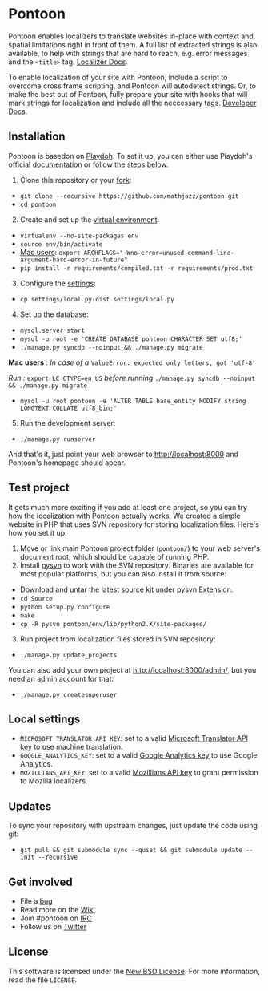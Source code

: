 Pontoon
=======
Pontoon enables localizers to translate websites in-place with context and spatial limitations right in front of them. A full list of extracted strings is also available, to help with strings that are hard to reach, e.g. error messages and the `<title>` tag. [Localizer Docs](https://developer.mozilla.org/en-US/docs/Localizing_with_Pontoon).

To enable localization of your site with Pontoon, include a script to overcome cross frame scripting, and Pontoon will autodetect strings. Or, to make the best out of Pontoon, fully prepare your site with hooks that will mark strings for localization and include all the neccessary tags. [Developer Docs](https://developer.mozilla.org/en-US/docs/Implementing_Pontoon_Mozilla).

Installation
------------
Pontoon is basedon on [Playdoh](https://github.com/mozilla/playdoh). To set it up, you can either use Playdoh's official [documentation](http://playdoh.readthedocs.org/en/latest/) or follow the steps below.

1. Clone this repository or your [fork](http://help.github.com/fork-a-repo/):
 * `git clone --recursive https://github.com/mathjazz/pontoon.git`
 * `cd pontoon`
2. Create and set up the [virtual environment](http://www.virtualenv.org/en/latest/index.html):
 * `virtualenv --no-site-packages env`
 * `source env/bin/activate`
 * [Mac users](https://bugzilla.mozilla.org/show_bug.cgi?id=1005443): `export ARCHFLAGS="-Wno-error=unused-command-line-argument-hard-error-in-future"`
 * `pip install -r requirements/compiled.txt -r requirements/prod.txt`
3. Configure the [settings](#local-settings):
 * `cp settings/local.py-dist settings/local.py`
4. Set up the database:
 * `mysql.server start`
 * `mysql -u root -e 'CREATE DATABASE pontoon CHARACTER SET utf8;'`
 * `./manage.py syncdb --noinput && ./manage.py migrate`

__Mac users__ : _In case of a_ `ValueError: expected only letters, got 'utf-8'`

_Run :_ `export LC_CTYPE=en_US` _before running_ `./manage.py syncdb --noinput && ./manage.py migrate`

 * `mysql -u root pontoon -e 'ALTER TABLE base_entity MODIFY string LONGTEXT COLLATE utf8_bin;'`
5. Run the development server:
 * `./manage.py runserver`

And that's it, just point your web browser to [http://localhost:8000](http://localhost:8000) and Pontoon's homepage should apear.

Test project
------------
It gets much more exciting if you add at least one project, so you can try how the localization with Pontoon actually works. We created a simple website in PHP that uses SVN repository for storing localization files. Here's how you set it up:

1. Move or link main Pontoon project folder (`pontoon/`) to your web server's document root, which should be capable of running PHP.
2. Install [pysvn](http://pysvn.tigris.org/project_downloads.html) to work with the SVN repository. Binaries are available for most popular platforms, but you can also install it from source:
 * Download and untar the latest [source kit](http://pysvn.tigris.org/project_downloads.html) under pysvn Extension.
 * `cd Source`
 * `python setup.py configure`
 * `make`
 * `cp -R pysvn pontoon/env/lib/python2.X/site-packages/`
3. Run project from localization files stored in SVN repository:
 * `./manage.py update_projects`

You can also add your own project at [http://localhost:8000/admin/](http://localhost:8000/admin/), but you need an admin account for that:
 * `./manage.py createsuperuser`

Local settings
--------------
 * `MICROSOFT_TRANSLATOR_API_KEY`: set to a valid [Microsoft Translator API key](http://msdn.microsoft.com/en-us/library/hh454950) to use machine translation.
 * `GOOGLE_ANALYTICS_KEY`: set to a valid [Google Analytics key](https://www.google.com/analytics/) to use Google Analytics.
 * `MOZILLIANS_API_KEY`: set to a valid [Mozillians API key](https://wiki.mozilla.org/Mozillians/API-Specification) to grant permission to Mozilla localizers.

Updates
-------
To sync your repository with upstream changes, just update the code using git:

* `git pull && git submodule sync --quiet && git submodule update --init --recursive`

Get involved
------------
* File a [bug](https://bugzilla.mozilla.org/enter_bug.cgi?product=Webtools&component=Pontoon&rep_platform=all&op_sys=all)
* Read more on the [Wiki](https://github.com/mathjazz/pontoon/wiki)
* Join #pontoon on [IRC](https://cbe001.chat.mibbit.com/?url=irc%3A%2F%2Firc.mozilla.org%2Fpontoon)
* Follow us on [Twitter](https://twitter.com/#!/mozillapontoon)

License
-------
This software is licensed under the [New BSD License](http://creativecommons.org/licenses/BSD/). For more information, read the file `LICENSE`.
